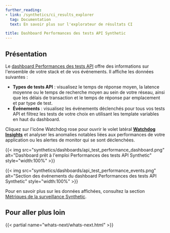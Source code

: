 ```yaml
---
further_reading:
- link: /synthetics/ci_results_explorer
  tag: Documentation
  text: En savoir plus sur l'explorateur de résultats CI

title: Dashboard Performances des tests API Synthetic
---
```


## Présentation

Le [dashboard Performances des tests API][1] offre des informations sur l'ensemble de votre stack et de vos événements. Il affiche les données suivantes :

- **Types de tests API** : visualisez le temps de réponse moyen, la latence moyenne ou le temps de recherche moyen au sein de votre réseau, ainsi que les délais de transaction et le temps de réponse par emplacement et par type de test.
- **Événements** : visualisez les événements déclenchés pour tous vos tests API et filtrez les tests de votre choix en utilisant les template variables en haut du dashboard.

Cliquez sur l'icône Watchdog rose pour ouvrir le volet latéral [**Watchdog Insights**][2] et analyser les anomalies notables liées aux performances de votre application ou les alertes de monitor qui se sont déclenchées.

{{< img src="synthetics/dashboards/api_test_performance_dashboard.png" alt="Dashboard prêt à l'emploi Performances des tests API Synthetic" style="width:100%" >}}

{{< img src="synthetics/dashboards/api_test_performance_events.png" alt="Section des événements du dashboard Performances des tests API Synthetic" style="width:100%" >}}

Pour en savoir plus sur les données affichées, consultez la section [Métriques de la surveillance Synthetic][3].

## Pour aller plus loin

{{< partial name="whats-next/whats-next.html" >}}

[1]: https://app.datadoghq.com/dash/integration/30695/synthetics---api-test-performance
[2]: /fr/watchdog/
[3]: /fr/synthetics/metrics/
